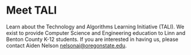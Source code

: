 # Meet TALI
Learn about the Technology and Algorithms Learning Initiative (TALI). We exist to provide Computer Science and Engineering education to Linn and Benton County K-12 students. If you are interested in having us, please contact Aiden Nelson nelsonai@oregonstate.edu.

